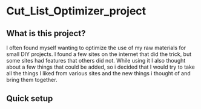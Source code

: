 # Cut_List_Optimizer_project

## What is this project?

I often found myself wanting to optimize the use of my raw materials for small DIY projects. I found a few sites on the internet that did the trick, but some sites had features that others did not. While using it I also thought about a few things that could be added, so i decided that I would try to take all the things I liked from various sites and the new things i thought of and bring them together.

## Quick setup

